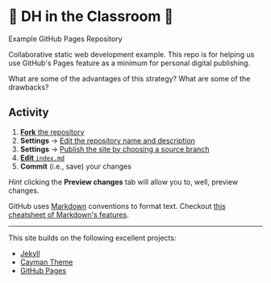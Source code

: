 # :open_hands: DH in the Classroom :open_hands:

Example GitHub Pages Repository

Collaborative static web development example. This repo is for helping us use GitHub's Pages feature as a minimum for personal digital publishing.

What are some of the advantages of this strategy? What are some of the drawbacks?

## Activity

1) [**Fork** the repository](https://help.github.com/en/articles/fork-a-repo)
2) **Settings** -> [Edit the repository name and description](https://help.github.com/en/articles/renaming-a-repository)
3) **Settings** -> [Publish the site by choosing a source branch](https://guides.github.com/features/pages/#setup)
4) [**Edit** `index.md` ](https://help.github.com/en/articles/editing-files-in-your-repository)
5) **Commit** (i.e., save) your changes

*Hint* clicking the **Preview changes** tab will allow you to, well, preview changes.

GitHub uses [Markdown](https://en.wikipedia.org/wiki/Markdown) conventions to format text. Checkout [this cheatsheet of Markdown's features](https://github.com/adam-p/markdown-here/wiki/Markdown-Cheatsheet).


---

This site builds on the following excellent projects:

- [Jekyll](https://jekyllrb.com/)
- [Cayman Theme](https://github.com/pages-themes/cayman)
- [GitHub Pages](https://pages.github.com/)


